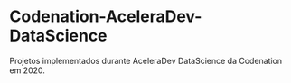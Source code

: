 # Codenation-AceleraDev-DataScience
Projetos implementados durante AceleraDev DataScience da Codenation em 2020.
